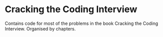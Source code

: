 # Cracking the Coding Interview
Contains code for most of the problems in the book Cracking the Coding Interview. Organised by chapters.

